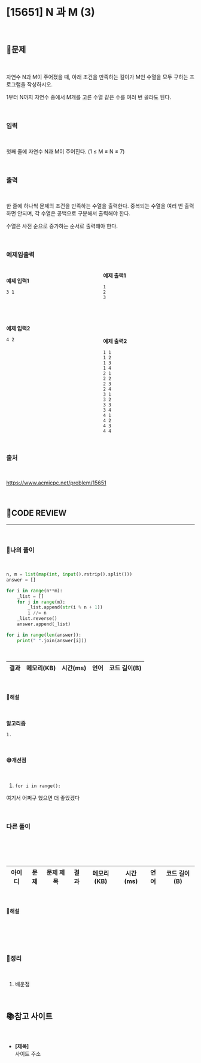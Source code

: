 # [15651] N 과 M (3)

<br/>

## **📝문제**

<br/>

자연수 N과 M이 주어졌을 때, 아래 조건을 만족하는 길이가 M인 수열을 모두 구하는 프로그램을 작성하시오.

1부터 N까지 자연수 중에서 M개를 고른 수열
같은 수를 여러 번 골라도 된다.

<br/>

### **입력**

<br/>

첫째 줄에 자연수 N과 M이 주어진다. (1 ≤ M ≤ N ≤ 7)

<br/>

### **출력**

<br/>

한 줄에 하나씩 문제의 조건을 만족하는 수열을 출력한다. 중복되는 수열을 여러 번 출력하면 안되며, 각 수열은 공백으로 구분해서 출력해야 한다.

수열은 사전 순으로 증가하는 순서로 출력해야 한다.

<br/>

### **예제입출력**

<br/>

<div style="column-count:2; ">
  <div>

**예제 입력1**

```
3 1
```

<br/>
<br/>

  </div>
  <div>

**예제 출력1**

```
1
2
3
```

  </div>
</div>

<br/>

<div style="column-count:2; ">
  <div>

**예제 입력2**

```
4 2
```

<br/>
<br/>
<br/>
<br/>
<br/>
<br/>
<br/>
<br/>
<br/>
<br/>
<br/>
<br/>
<br/>
<br/>
<br/>
<br/>


  </div>
  <div>

**예제 출력2**

```
1 1
1 2
1 3
1 4
2 1
2 2
2 3
2 4
3 1
3 2
3 3
3 4
4 1
4 2
4 3
4 4
```

  </div>
</div>

<br/>

### **출처**

<br/>

https://www.acmicpc.net/problem/15651

<br/>

## **🧐CODE REVIEW**
***

<br/>

### **🧾나의 풀이**

<br/>

```python
n, m = list(map(int, input().rstrip().split()))
answer = []

for i in range(n**m):
    _list = []
    for j in range(m):
        _list.append(str(i % n + 1))
        i //= n
    _list.reverse()
    answer.append(_list)

for i in range(len(answer)):
    print(" ".join(answer[i]))
```

<br/>

결과	| 메모리(KB) |	시간(ms) |	언어 |	코드 길이(B)
:----:|:-----:|:-----:|:-----:|:--------:


<br/>

#### **📝해설**

<br/>

**알고리즘**
```
1.
```

<br/>

#### **😅개선점**

<br/>

1. `for i in range():` 

여기서 어쩌구 했으면 더 좋았겠다

<br/>

### **다른 풀이**

<br/>

```python
```

<br/>

아이디 |	문제	| 문제 제목 |	결과	| 메모리(KB) |	시간(ms) |	언어 |	코드 길이(B) 
:-----:|:-----:|:---------:|:-----:|:-----:|:-----:|:----:|:--------:

<br/>

#### **📝해설**

<br/>

```python
```

<br/>

### **🔖정리**

<br/>

1. 배운점

<br/>

## 📚참고 사이트

<br/>

- **[제목]**<br/>
사이트 주소